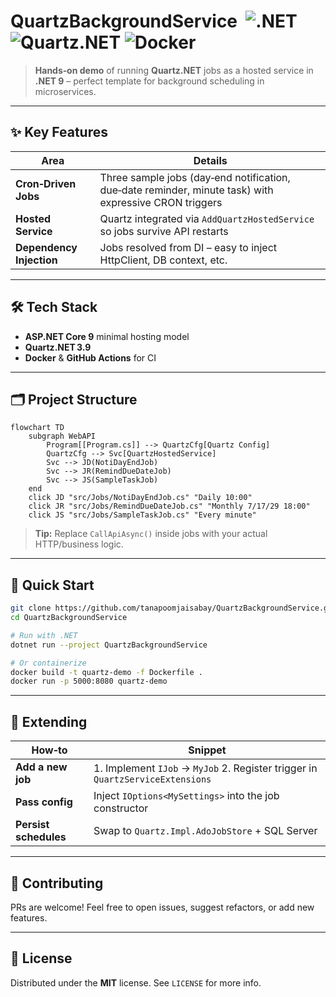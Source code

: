 
# QuartzBackgroundService &nbsp;![.NET](https://img.shields.io/badge/.NET%209-512BD4?logo=dotnet&logoColor=white) ![Quartz.NET](https://img.shields.io/badge/Quartz.NET-0A6ED1) ![Docker](https://img.shields.io/badge/Docker-2496ED?logo=docker&logoColor=white)

> **Hands‑on demo** of running **Quartz.NET** jobs as a hosted service in **.NET 9** – perfect template for background scheduling in microservices.

---

## ✨ Key Features

| Area | Details |
|------|---------|
| **Cron‑Driven Jobs** | Three sample jobs (day‑end notification, due‑date reminder, minute task) with expressive CRON triggers |
| **Hosted Service** | Quartz integrated via `AddQuartzHostedService` so jobs survive API restarts |
| **Dependency Injection** | Jobs resolved from DI – easy to inject HttpClient, DB context, etc. |

---

## 🛠️ Tech Stack

- **ASP.NET Core 9** minimal hosting model  
- **Quartz.NET 3.9**   
- **Docker** & **GitHub Actions** for CI

---

## 🗂️ Project Structure

```mermaid
flowchart TD
    subgraph WebAPI
        Program[[Program.cs]] --> QuartzCfg[Quartz Config]
        QuartzCfg --> Svc[QuartzHostedService]
        Svc --> JD(NotiDayEndJob)
        Svc --> JR(RemindDueDateJob)
        Svc --> JS(SampleTaskJob)
    end
    click JD "src/Jobs/NotiDayEndJob.cs" "Daily 10:00"
    click JR "src/Jobs/RemindDueDateJob.cs" "Monthly 7/17/29 18:00"
    click JS "src/Jobs/SampleTaskJob.cs" "Every minute"
```

> **Tip:** Replace `CallApiAsync()` inside jobs with your actual HTTP/business logic.

---

## 🚀 Quick Start

```bash
git clone https://github.com/tanapoomjaisabay/QuartzBackgroundService.git
cd QuartzBackgroundService

# Run with .NET
dotnet run --project QuartzBackgroundService

# Or containerize
docker build -t quartz-demo -f Dockerfile .
docker run -p 5000:8080 quartz-demo
```

---

## 🧩 Extending

| How‑to | Snippet |
|--------|---------|
| **Add a new job** | 1. Implement `IJob` → `MyJob` 2. Register trigger in `QuartzServiceExtensions` |
| **Pass config** | Inject `IOptions<MySettings>` into the job constructor |
| **Persist schedules** | Swap to `Quartz.Impl.AdoJobStore` + SQL Server |

---

## 🤝 Contributing

PRs are welcome! Feel free to open issues, suggest refactors, or add new features.

---

## 📜 License

Distributed under the **MIT** license. See `LICENSE` for more info.
